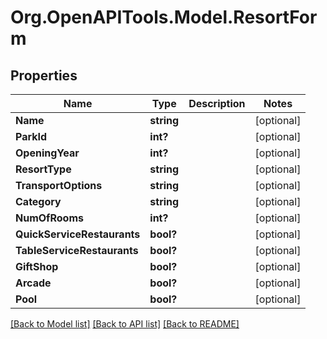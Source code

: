 # Org.OpenAPITools.Model.ResortForm
## Properties

Name | Type | Description | Notes
------------ | ------------- | ------------- | -------------
**Name** | **string** |  | [optional] 
**ParkId** | **int?** |  | [optional] 
**OpeningYear** | **int?** |  | [optional] 
**ResortType** | **string** |  | [optional] 
**TransportOptions** | **string** |  | [optional] 
**Category** | **string** |  | [optional] 
**NumOfRooms** | **int?** |  | [optional] 
**QuickServiceRestaurants** | **bool?** |  | [optional] 
**TableServiceRestaurants** | **bool?** |  | [optional] 
**GiftShop** | **bool?** |  | [optional] 
**Arcade** | **bool?** |  | [optional] 
**Pool** | **bool?** |  | [optional] 

[[Back to Model list]](../README.md#documentation-for-models) [[Back to API list]](../README.md#documentation-for-api-endpoints) [[Back to README]](../README.md)

